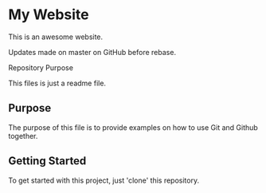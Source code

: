 # My Website

This is an awesome website.

Updates made on master on GitHub before rebase.



Repository Purpose

This files is just a readme file.

## Purpose

The purpose of this file is to provide examples
on how to use Git and Github together.

## Getting Started

To get started with this project, just 'clone' this repository.
